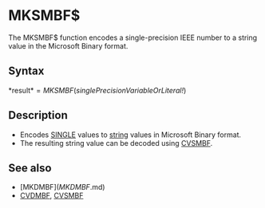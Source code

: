 # MKSMBF$

The MKSMBF$ function encodes a single-precision IEEE number to a string value in the Microsoft Binary format.

  

## Syntax

*result$* = MKSMBF$(*singlePrecisionVariableOrLiteral!*)
  

## Description

* Encodes [SINGLE](SINGLE.md) values to [string](string.md) values in Microsoft Binary format.
* The resulting string value can be decoded using [CVSMBF](CVSMBF.md).

  

## See also

* [MKDMBF$](MKDMBF$.md)
* [CVDMBF](CVDMBF.md), [CVSMBF](CVSMBF.md)

  
